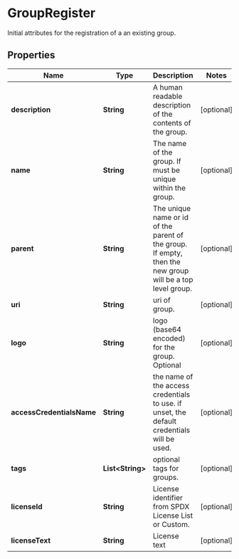 

# GroupRegister

Initial attributes for the registration of a an existing group.

## Properties

| Name | Type | Description | Notes |
|------------ | ------------- | ------------- | -------------|
|**description** | **String** | A human readable description of the contents of the group. |  [optional] |
|**name** | **String** | The name of the group. If must be unique within the group. |  [optional] |
|**parent** | **String** | The unique name or id of the parent of the group. If empty, then the new group will be a top level group. |  [optional] |
|**uri** | **String** | uri of group. |  [optional] |
|**logo** | **String** | logo (base64 encoded) for the group. Optional |  [optional] |
|**accessCredentialsName** | **String** | the name of the access credentials to use. if unset, the default credentials will be used. |  [optional] |
|**tags** | **List&lt;String&gt;** | optional tags for groups. |  [optional] |
|**licenseId** | **String** | License identifier from SPDX License List or Custom. |  [optional] |
|**licenseText** | **String** | License text |  [optional] |



